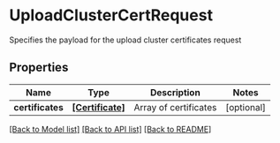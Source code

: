 # UploadClusterCertRequest

Specifies the payload for the upload cluster certificates request

## Properties
Name | Type | Description | Notes
------------ | ------------- | ------------- | -------------
**certificates** | [**[Certificate]**](Certificate.md) | Array of certificates | [optional] 

[[Back to Model list]](../README.md#documentation-for-models) [[Back to API list]](../README.md#documentation-for-api-endpoints) [[Back to README]](../README.md)


